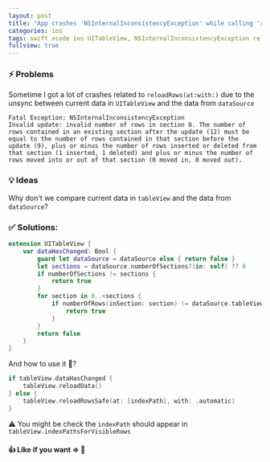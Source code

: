 ```yaml
---
layout: post
title: "App crashes 'NSInternalInconsistencyException' while calling 'reloadRows(at&#58;with&#58;)'"
categories: ios
tags: swift xcode ios UITableView, NSInternalInconsistencyException reloadData reloadRows crashes dataSource
fullview: true
---
```


### ⚡️ Problems
Sometime I got a lot of crashes related to `reloadRows(at:with:)` due to the unsync between current data in `UITableView` and the data from `dataSource`

```
Fatal Exception: NSInternalInconsistencyException
Invalid update: invalid number of rows in section 0. The number of rows contained in an existing section after the update (12) must be equal to the number of rows contained in that section before the update (9), plus or minus the number of rows inserted or deleted from that section (1 inserted, 1 deleted) and plus or minus the number of rows moved into or out of that section (0 moved in, 0 moved out).
```

### 💡 Ideas 
Why don't we compare current data in `tableView` and the data from `dataSource`?

### ✅ Solutions:

```swift
extension UITableView {
    var dataHasChanged: Bool {
        guard let dataSource = dataSource else { return false }
        let sections = dataSource.numberOfSections?(in: self) ?? 0
        if numberOfSections != sections {
            return true
        }
        for section in 0..<sections {
            if numberOfRows(inSection: section) != dataSource.tableView(self, numberOfRowsInSection: section) {
                return true
            }
        }
        return false
    }
}
```

And how to use it 🤔?

```swift
if tableView.dataHasChanged {
	tableView.reloadData()
} else {
	tableView.reloadRowsSafe(at: [indexPath], with: .automatic)
}
```

⚠️ You might be check the `indexPath` should appear in `tableView.indexPathsForVisibleRows` 


#### 👍 Like if you want => 🙏
